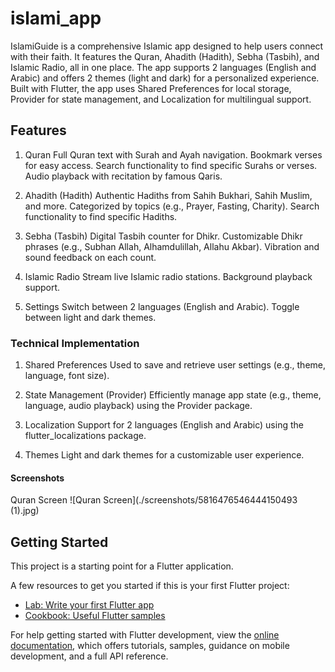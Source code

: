 # islami_app

IslamiGuide is a comprehensive Islamic app designed to help users connect with their faith. It
features the Quran, Ahadith (Hadith), Sebha (Tasbih), and Islamic Radio, all in one place. The app
supports 2 languages (English and Arabic) and offers 2 themes (light and dark) for a personalized
experience. Built with Flutter, the app uses Shared Preferences for local storage, Provider for
state management, and Localization for multilingual support.

## Features

1. Quran
Full Quran text with Surah and Ayah navigation.
Bookmark verses for easy access.
Search functionality to find specific Surahs or verses.
Audio playback with recitation by famous Qaris.

2. Ahadith (Hadith)
Authentic Hadiths from Sahih Bukhari, Sahih Muslim, and more.
Categorized by topics (e.g., Prayer, Fasting, Charity).
Search functionality to find specific Hadiths.

3. Sebha (Tasbih)
Digital Tasbih counter for Dhikr.
Customizable Dhikr phrases (e.g., Subhan Allah, Alhamdulillah, Allahu Akbar).
Vibration and sound feedback on each count.

4. Islamic Radio 
Stream live Islamic radio stations.
Background playback support.

5. Settings
Switch between 2 languages (English and Arabic).
Toggle between light and dark themes.

### Technical Implementation
1. Shared Preferences
   Used to save and retrieve user settings (e.g., theme, language, font size).

2. State Management (Provider)
   Efficiently manage app state (e.g., theme, language, audio playback) using the Provider package.

3. Localization
   Support for 2 languages (English and Arabic) using the flutter_localizations package.

4. Themes
   Light and dark themes for a customizable user experience.

#### Screenshots
Quran Screen
![Quran Screen](./screenshots/5816476546444150493 (1).jpg)

## Getting Started

This project is a starting point for a Flutter application.

A few resources to get you started if this is your first Flutter project:

- [Lab: Write your first Flutter app](https://docs.flutter.dev/get-started/codelab)
- [Cookbook: Useful Flutter samples](https://docs.flutter.dev/cookbook)

For help getting started with Flutter development, view the
[online documentation](https://docs.flutter.dev/), which offers tutorials,
samples, guidance on mobile development, and a full API reference.
